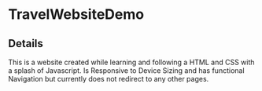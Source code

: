 # TravelWebsiteDemo
## Details
This is a website created while learning and following a HTML and CSS with a splash of Javascript. Is Responsive to Device Sizing and has functional Navigation but currently does not redirect to any other pages.
